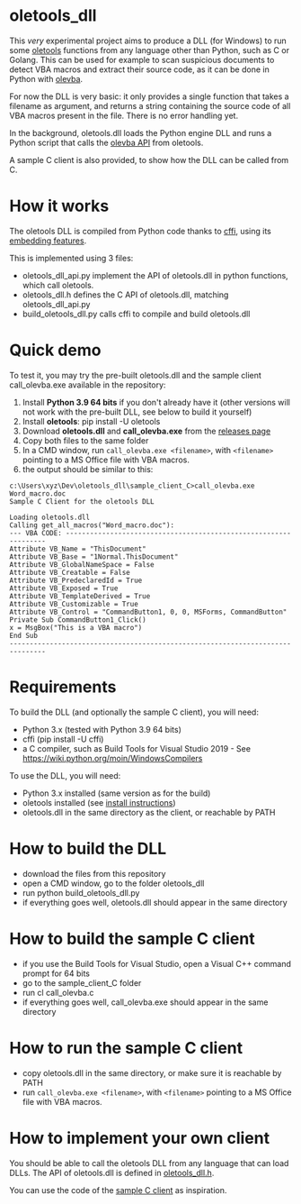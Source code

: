 # oletools_dll
This *very* experimental project aims to produce a DLL (for Windows) 
to run some [oletools](https://github.com/decalage2/oletools) 
functions from any language other than Python, such as C or Golang.
This can be used for example to scan suspicious documents to detect
VBA macros and extract their source code, as it can be done in Python
with [olevba](https://github.com/decalage2/oletools/wiki/olevba).

For now the DLL is very basic: it only provides a single function that
takes a filename as argument, and returns a string containing the source
code of all VBA macros present in the file. There is no error handling yet.

In the background, oletools.dll loads the Python engine DLL and runs a
Python script that calls the [olevba API](https://github.com/decalage2/oletools/wiki/olevba#how-to-use-olevba-in-python-applications) 
from oletools.

A sample C client is also provided, to show how the DLL can be called from C.

# How it works

The oletools DLL is compiled from Python code thanks to 
[cffi](https://cffi.readthedocs.io/en/latest/), using its 
[embedding features](https://cffi.readthedocs.io/en/latest/embedding.html).

This is implemented using 3 files:
- oletools_dll_api.py implement the API of oletools.dll in python functions,
  which call oletools.
- oletools_dll.h defines the C API of oletools.dll, matching oletools_dll_api.py
- build_oletools_dll.py calls cffi to compile and build oletools.dll

# Quick demo

To test it, you may try the pre-built oletools.dll and the sample client
call_olevba.exe available in the repository:
1. Install **Python 3.9 64 bits** if you don't already have it 
   (other versions will not work with the pre-built DLL, 
   see below to build it yourself)
2. Install **oletools**: pip install -U oletools
3. Download **oletools.dll** and **call_olevba.exe** from the 
   [releases page](https://github.com/decalage2/oletools_dll/releases/tag/v0.0.1-alpha)
4. Copy both files to the same folder
5. In a CMD window, run `call_olevba.exe <filename>`, with `<filename>` pointing to a MS Office file
  with VBA macros.
6. the output should be similar to this:

```
c:\Users\xyz\Dev\oletools_dll\sample_client_C>call_olevba.exe Word_macro.doc
Sample C Client for the oletools DLL

Loading oletools.dll
Calling get_all_macros("Word_macro.doc"):
--- VBA CODE: -----------------------------------------------------------------
Attribute VB_Name = "ThisDocument"
Attribute VB_Base = "1Normal.ThisDocument"
Attribute VB_GlobalNameSpace = False
Attribute VB_Creatable = False
Attribute VB_PredeclaredId = True
Attribute VB_Exposed = True
Attribute VB_TemplateDerived = True
Attribute VB_Customizable = True
Attribute VB_Control = "CommandButton1, 0, 0, MSForms, CommandButton"
Private Sub CommandButton1_Click()
x = MsgBox("This is a VBA macro")
End Sub
-------------------------------------------------------------------------------
```  
  

# Requirements

To build the DLL (and optionally the sample C client), you will need:
- Python 3.x (tested with Python 3.9 64 bits)
- cffi (pip install -U cffi)
- a C compiler, such as Build Tools for Visual Studio 2019 -
  See https://wiki.python.org/moin/WindowsCompilers

To use the DLL, you will need:
- Python 3.x installed (same version as for the build)
- oletools installed (see [install instructions](https://github.com/decalage2/oletools/wiki/Install))
- oletools.dll in the same directory as the client, or reachable by PATH

# How to build the DLL

- download the files from this repository
- open a CMD window, go to the folder oletools_dll
- run python build_oletools_dll.py
- if everything goes well, oletools.dll should appear in the same directory

# How to build the sample C client

- if you use the Build Tools for Visual Studio, open a Visual C++ command 
  prompt for 64 bits
- go to the sample_client_C folder
- run cl call_olevba.c
- if everything goes well, call_olevba.exe should appear in the same directory

# How to run the sample C client

- copy oletools.dll in the same directory, or make sure it is reachable by PATH
- run `call_olevba.exe <filename>`, with `<filename>` pointing to a MS Office file
  with VBA macros.

# How to implement your own client

You should be able to call the oletools DLL from any language that can
load DLLs. The API of oletools.dll is defined in 
[oletools_dll.h](https://github.com/decalage2/oletools_dll/blob/main/oletools_dll/oletools_dll.h).

You can use the code of the 
[sample C client](https://github.com/decalage2/oletools_dll/blob/main/sample_client_C/call_olevba.c) 
as inspiration.